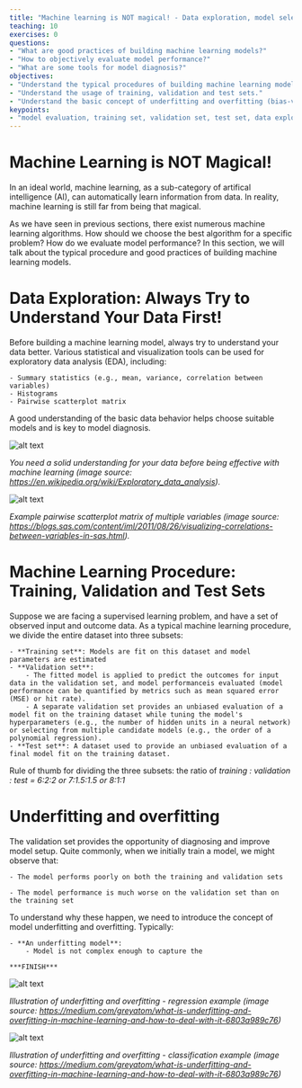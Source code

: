 ```yaml
---
title: "Machine learning is NOT magical! - Data exploration, model selection and evaluation"
teaching: 10
exercises: 0
questions:
- "What are good practices of building machine learning models?"
- "How to objectively evaluate model performance?"
- "What are some tools for model diagnosis?"
objectives:
- "Understand the typical procedures of building machine learning models."
- "Understand the usage of training, validation and test sets."
- "Understand the basic concept of underfitting and overfitting (bias-variance trade-off)."
keypoints:
- "model evaluation, training set, validation set, test set, data exploration"
---
```


# Machine Learning is NOT Magical!

In an ideal world, machine learning, as a sub-category of artifical intelligence (AI), can automatically learn information from data. In reality, machine learning is still far from being that magical.

As we have seen in previous sections, there exist numerous machine learning algorithms. How should we choose the best algorithm for a specific problem? How do we evaluate model performance? In this section, we will talk about the typical procedure and good practices of building machine learning models.

# Data Exploration: Always Try to Understand Your Data First!

Before building a machine learning model, always try to understand your data better. Various statistical and visualization tools can be used for exploratory data analysis (EDA), including:

    - Summary statistics (e.g., mean, variance, correlation between variables)
    - Histograms
    - Pairwise scatterplot matrix

A good understanding of the basic data behavior helps choose suitable models and is key to model diagnosis.

![alt text](https://upload.wikimedia.org/wikipedia/commons/b/ba/Data_visualization_process_v1.png)

<i>You need a solid understanding for your data before being effective with machine learning (image source: https://en.wikipedia.org/wiki/Exploratory_data_analysis).</i>

![alt text](https://blogs.sas.com/content/iml/files/2011/08/corr.png)

<i>Example pairwise scatterplot matrix of multiple variables (image source: https://blogs.sas.com/content/iml/2011/08/26/visualizing-correlations-between-variables-in-sas.html).</i>

# Machine Learning Procedure: Training, Validation and Test Sets

Suppose we are facing a supervised learning problem, and have a set of observed input and outcome data. As a typical machine learning procedure, we divide the entire dataset into three subsets:

    - **Training set**: Models are fit on this dataset and model parameters are estimated
    - **Validation set**:
        - The fitted model is applied to predict the outcomes for input data in the validation set, and model performanceis evaluated (model performance can be quantified by metrics such as mean squared error (MSE) or hit rate).
        - A separate validation set provides an unbiased evaluation of a model fit on the training dataset while tuning the model's hyperparameters (e.g., the number of hidden units in a neural network) or selecting from multiple candidate models (e.g., the order of a polynomial regression).
    - **Test set**: A dataset used to provide an unbiased evaluation of a final model fit on the training dataset.

Rule of thumb for dividing the three subsets: the ratio of *training : validation : test = 6:2:2 or 7:1.5:1.5 or 8:1:1*

# Underfitting and overfitting

The validation set provides the opportunity of diagnosing and improve model setup. Quite commonly, when we initially train a model, we might observe that:

    - The model performs poorly on both the training and validation sets

    - The model performance is much worse on the validation set than on the training set

To understand why these happen, we need to introduce the concept of model underfitting and overfitting. Typically:

    - **An underfitting model**:
        - Model is not complex enough to capture the 

    ***FINISH***

![alt text](https://cdn-images-1.medium.com/max/1600/1*_7OPgojau8hkiPUiHoGK_w.png)

<i>Illustration of underfitting and overfitting - regression example (image source: https://medium.com/greyatom/what-is-underfitting-and-overfitting-in-machine-learning-and-how-to-deal-with-it-6803a989c76)</i>

![alt text](https://cdn-images-1.medium.com/max/1600/1*JZbxrdzabrT33Yl-LrmShw.png)

<i>Illustration of underfitting and overfitting - classification example (image source: https://medium.com/greyatom/what-is-underfitting-and-overfitting-in-machine-learning-and-how-to-deal-with-it-6803a989c76)</i>



